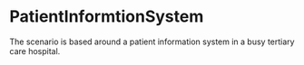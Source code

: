 # PatientInformtionSystem
The scenario is based around a patient information system in a busy tertiary care hospital.
